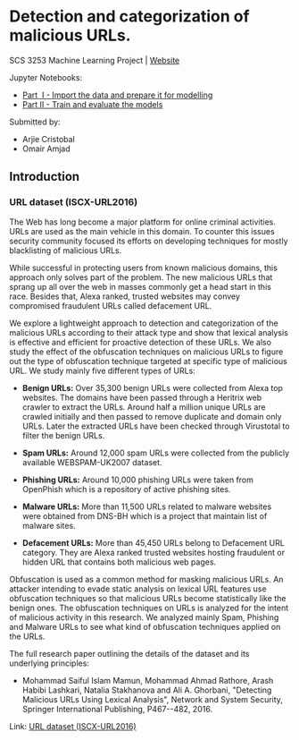 # Detection and categorization of malicious URLs.
SCS 3253 Machine Learning Project | [Website](https://quickheaven.github.io/scs-3253-machine-learning/)

Jupyter Notebooks:
* [Part &nbsp;I - Import the data and prepare it for modelling](https://nbviewer.org/github/quickheaven/scs-3253-machine-learning/blob/main/Part_I_Import_the_data_and_prepare_it_for_modeling.ipynb)
* [Part II - Train and evaluate the models](https://nbviewer.org/github/quickheaven/scs-3253-machine-learning/blob/main/Part_II_Train_and_evaluate_the_model.ipynb)

Submitted by:
* Arjie Cristobal
* Omair Amjad

## Introduction

### URL dataset (ISCX-URL2016)

The Web has long become a major platform for online criminal activities. URLs are used as the main vehicle in this domain. To counter this issues security community focused its efforts on developing techniques for mostly blacklisting of malicious URLs.

While successful in protecting users from known malicious domains, this approach only solves part of the problem. The new malicious URLs that sprang up all over the web in masses commonly get a head start in this race. Besides that, Alexa ranked, trusted websites may convey compromised fraudulent URLs called defacement URL.

We explore a lightweight approach to detection and categorization of the malicious URLs according to their attack type and show that lexical analysis is effective and efficient for proactive detection of these URLs. We also study the effect of the obfuscation techniques on malicious URLs to figure out the type of obfuscation technique targeted at specific type of malicious URL. We study mainly five different types of URLs:

* **Benign URLs:** Over 35,300 benign URLs were collected from Alexa top websites. The domains have been passed through a Heritrix web crawler to extract the URLs. Around half a million unique URLs are crawled initially and then passed to remove duplicate and domain only URLs. Later the extracted URLs have been checked through Virustotal to filter the benign URLs.

* **Spam URLs:** Around 12,000 spam URLs were collected from the publicly available WEBSPAM-UK2007 dataset.

* **Phishing URLs:** Around 10,000 phishing URLs were taken from OpenPhish which is a repository of active phishing sites.

* **Malware URLs:** More than 11,500 URLs related to malware websites were obtained from DNS-BH which is a project that maintain list of malware sites.

* **Defacement URLs:** More than 45,450 URLs belong to Defacement URL category. They are Alexa ranked trusted websites hosting fraudulent or hidden URL that contains both malicious web pages.

Obfuscation is used as a common method for masking malicious URLs. An attacker intending to evade static analysis on lexical URL features use obfuscation techniques so that malicious URLs become statistically like the benign ones. The obfuscation techniques on URLs is analyzed for the intent of malicious activity in this research. We analyzed mainly Spam, Phishing and Malware URLs to see what kind of obfuscation techniques applied on the URLs.

The full research paper outlining the details of the dataset and its underlying principles:

* Mohammad Saiful Islam Mamun, Mohammad Ahmad Rathore, Arash Habibi Lashkari, Natalia Stakhanova and Ali A. Ghorbani, "Detecting Malicious URLs Using Lexical Analysis", Network and System Security, Springer International Publishing, P467--482, 2016.

Link: [URL dataset (ISCX-URL2016)](https://www.unb.ca/cic/datasets/url-2016.html)


